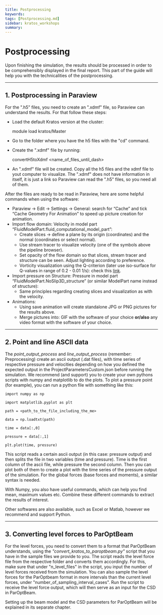 ```yaml
---
title: Postprocessing
keywords: 
tags: [Postprocessing.md]
sidebar: kratos_workshops
summary: 
---
```

# Postprocessing
Upon finishing the simulation, the results should be processed in order to be comprehensibly displayed in the final report. This part of the guide will help you with the technicalities of the postprocessing.

___
## 1. Postprocessing in Paraview
For the ".h5" files, you need to create an ".xdmf" file, so Paraview can understand the results. For that follow these steps:

- Load the default Kratos version at the cluster:
  
  module load kratos/Master
- Go to the folder where you have the h5 files with the "cd" command.
- Create the ".xdmf" file by running:

  convertH5toXdmf <name_of_files_until_dash>
- An ".xdmf" file will be created. Copy all the h5 files and the xdmf file to yout computer to visualize. The ".xdmf" does not have information in itself, it is just a link so Paraview can read the ".h5" files, so you need all of them.

After the files are ready to be read in Paraview, here are some helpful commands when using the software:
- Paraview → Edit → Settings → General: search for “Cache” and tick “Cache Geometry For Animation” 
to speed up picture creation for animation.
- Import flow domain: Velocity in model part “FluidModelPart.fluid_computational_model_part”:
  - Create slices &rarr; define a plane by its origin (coordinates) and the normal (coordinates or select 
normal).
  - Use stream tracer to visualize velocity (one of the symbols above the pipeline browser).
  - Set opacity of the flow domain so that slices, stream tracer and structure can be seen. Adjust lighting 
according to preference.
  - Vorticity visualization using the Q-criterion (later use iso-surface for Q-values in range of 0.2 - 0.01 
1/s): check this [link](https://discourse.paraview.org/t/qcriterion-in-paraview/2355).
- Import pressure on Structure: Pressure in model part  “FluidModelPart.NoSlip3D_structure” (or similar ModelPart name instead of structure):
  -  Same principles regarding creating slices and visualization as with the velocity.
- Animations:
  - Using save animation will create standalone JPG or PNG pictures for the results above.
  -  Merge pictures into: GIF with the software of your choice **or/also** any video format with the software of your choice.

____
## 2. Point and line ASCII data
The *point_output_process* and *line_output_process* (remember: Preprocessing) create an ascii output (.dat files), with time series of respective pressure and velocities depending on how you defined the expected output in the ProjectParametersCustom.json before running the simulation. We recommend (and support) you to create your own pythons scripts with numpy and matplotlib to do the plots. To plot a pressure point (for example), you can run a python file with something like this:

```
import numpy as np

import matplotlib.pyplot as plt

path = <path_to_the_file_including_the_me>

data = np.loadtxt(path)

time = data[:,0]

pressure = data[:,1]

plt.plot(time, pressure)
```

This script reads a certain ascii output (in this case: pressure output) and then splits the file in two variables (time and pressure). Time is the first column of the ascii file, while pressure the second column. Then you can plot both of them to create a plot with the time series of the pressure output of the simulation. For the global forces (base forces and moments), a similar syntax is needed. 

With Numpy, you also have useful commands, which can help you find mean, maximum values etc. Combine these different commands to extract the results of interest.

Other softwares are also available, such as Excel or Matlab, however we recommend and support Python.

____
## 3. Converting level forces to ParOptBeam

For the level forces, you need to convert them to a format that ParOptBeam understands, using the *"convert_kratos_to_paroptbeam.py"* script that you have in the sample files we provide to you. The script reads the level force file from the respective folder and converts them accordingly. For this, make sure that under "n_level_files" in the script, you input the number of level forces received from the simulation. You can also sample the level forces for the ParOptbeam format in more intervals than the current level forces, under "number_of_sampling_interval_cases". Run the script to receive the level force output, which will then serve as an input for the CSD in ParOptBeam.

Setting up the beam model and the CSD parameters for ParOptBeam will be explained in its separate chapter.
